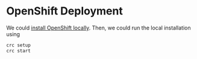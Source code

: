 # OpenShift Deployment

We could [install OpenShift locally](https://developers.redhat.com/products/openshift-local/overview). Then, we could
run the local installation using

```bash
crc setup
crc start
```
